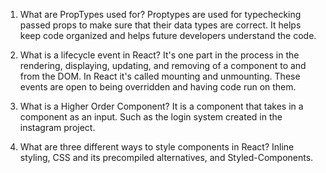 1.  What are PropTypes used for?
Proptypes are used for typechecking passed props to make sure that their data types are correct. It helps keep code organized and helps future developers understand the code. 

2.  What is a lifecycle event in React?
It's one part in the process in the rendering, displaying, updating, and removing of a component to and from the DOM. In React it's called mounting and unmounting. These events are open to being overridden and having code run on them.

3.  What is a Higher Order Component?
It is a component that takes in a component as an input. Such as the login system created in the instagram project. 

4.  What are three different ways to style components in React?
Inline styling, CSS and its precompiled alternatives, and Styled-Components.